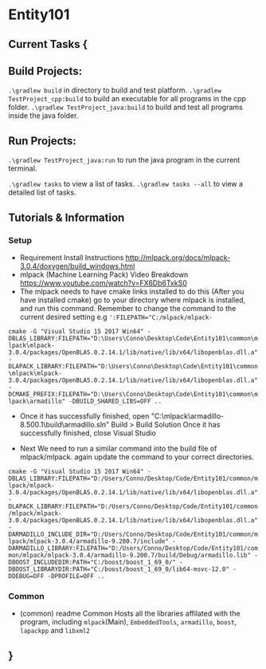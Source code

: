 # Entity101

## Current Tasks {
 
 
 ## Build Projects:
  `.\gradlew build` in directory to build and test platform.
  `.\gradlew TestProject_cpp:build` to build an executable for all programs in the cpp folder.
  `.\gradlew TestProject_java:build` to build and test all programs inside the java folder.
  
 ## Run Projects:
  `.\gradlew TestProject_java:run` to run the java program in the current terminal.
  
  `.\gradlew tasks` to view a list of tasks.
  `.\gradlew tasks --all` to view a detailed list of tasks.
  
  
  ## Tutorials & Information
  
  ### Setup
  - Requirement Install Instructions http://mlpack.org/docs/mlpack-3.0.4/doxygen/build_windows.html
  - mlpack (Machine Learning Pack) Video Breakdown https://www.youtube.com/watch?v=FX6Db6TxkS0
  - The mlpack needs to have cmake links installed to do this (After you have installed cmake) go to your directory where mlpack is         installed, and run this command. Remember to change the command to the current desired setting e.g ```':FILEPATH="C:/mlpack/mlpack-```

  ```cmake -G "Visual Studio 15 2017 Win64" -DBLAS_LIBRARY:FILEPATH="D:\Users\Conno\Desktop\Code\Entity101\common\mlpack\mlpack-3.0.4/packages/OpenBLAS.0.2.14.1/lib/native/lib/x64/libopenblas.dll.a" -DLAPACK_LIBRARY:FILEPATH="D:\Users\Conno\Desktop\Code\Entity101\common\mlpack\mlpack-3.0.4/packages/OpenBLAS.0.2.14.1/lib/native/lib/x64/libopenblas.dll.a" -DCMAKE_PREFIX:FILEPATH="D:\Users\Conno\Desktop\Code\Entity101\common\mlpack\armadillo" -DBUILD_SHARED_LIBS=OFF ..```
  
  - Once it has successfully finished, open "C:\mlpack\armadillo-8.500.1\build\armadillo.sln"
    Build > Build Solution
    Once it has successfully finished, close Visual Studio

  - Next We need to run a similar command into the build file of mlpack/mlpack<version>. again update the command to your correct           directories.
 
 ```cmake -G "Visual Studio 15 2017 Win64" -DBLAS_LIBRARY:FILEPATH="D:/Users/Conno/Desktop/Code/Entity101/common/mlpack/mlpack-3.0.4/packages/OpenBLAS.0.2.14.1/lib/native/lib/x64/libopenblas.dll.a" -DLAPACK_LIBRARY:FILEPATH="D:/Users/Conno/Desktop/Code/Entity101/common/mlpack/mlpack-3.0.4/packages/OpenBLAS.0.2.14.1/lib/native/lib/x64/libopenblas.dll.a" -DARMADILLO_INCLUDE_DIR="D:/Users/Conno/Desktop/Code/Entity101/common/mlpack/mlpack-3.0.4/armadillo-9.200.7/include" -DARMADILLO_LIBRARY:FILEPATH="D:/Users/Conno/Desktop/Code/Entity101/common/mlpack/mlpack-3.0.4/armadillo-9.200.7/build/Debug/armadillo.lib" -DBOOST_INCLUDEDIR:PATH="C:/boost/boost_1_69_0/" -DBOOST_LIBRARYDIR:PATH="C:/boost/boost_1_69_0/lib64-msvc-12.0" -DDEBUG=OFF -DPROFILE=OFF ..```
 
  ### Common
  
  - (common) readme
  Common Hosts all the libraries affilated with the program, including `mlpack`(Main), `EmbeddedTools`, `armadillo`, `boost`, `lapackpp` and `libxml2` 
## }
